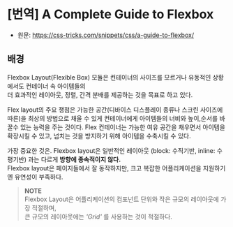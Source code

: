 # [번역] A Complete Guide to Flexbox
- 원문: https://css-tricks.com/snippets/css/a-guide-to-flexbox/
## 배경
Flexbox Layout(Flexible Box) 모듈은 컨테이너의 사이즈를 모르거나 유동적인 상황에서도 컨테이너 속 아이템들의
<br>더 효과적인 레이아웃, 정렬, 간격 분배를 제공하는 것을 목표로 하고 있다.

Flex layout의 주요 쟁점은 가능한 공간(디바이스 디스플레이 종류나 스크린 사이즈에 따른)을 최상의 방법으로 채울 수 있게 컨테이너에게 아이템들의 너비와 높이,순서를 바꿀수 있는 능력을 주는 것이다. Flex 컨테이너는 가능한 여유 공간을 채우면서 아이템을 확장시킬 수 있고, 넘치는 것을 방지하기 위해 아이템을 수축시킬 수 있다.

가장 중요한 것은. Flexbox layout은 일반적인 레이아웃 (block: 수직기반, inline: 수평기반) 과는 다르게 **방향에 종속적이지 않다.** 
<br>Flexbox layout은 페이지들에서 잘 동작하지만, 크고 복잡한 어플리케이션을 지원하기엔 유연성이 부족하다.

> **NOTE**
<br>Flexbox Layout은 어플리케이션의 컴포넌트 단위와 작은 규모의 레이아웃에 가장 적절하며, 
<br>큰 규모의 레이아웃에는 *'Grid'* 를 사용하는 것이 적절하다.
